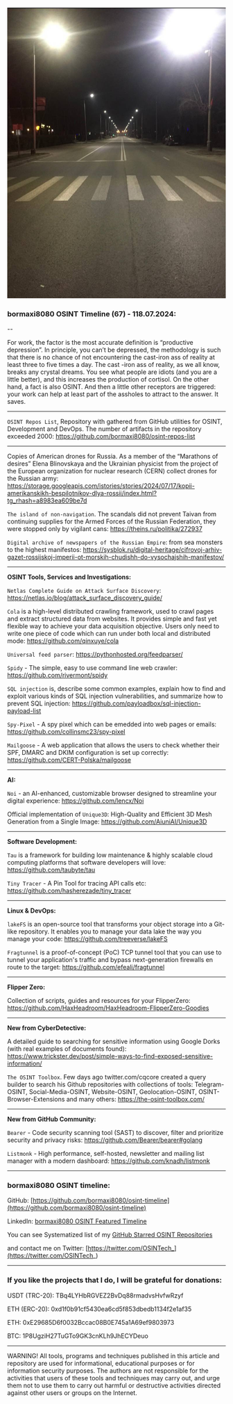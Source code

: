 ![alt text](img/67.jpg)

### bormaxi8080 OSINT Timeline (67) - 118.07.2024:

--

For work, the factor is the most accurate definition is “productive depression”. In principle, you can’t be depressed, the methodology is such that there is no chance of not encountering the cast-iron ass of reality at least three to five times a day. The cast -iron ass of reality, as we all know, breaks any crystal dreams. You see what people are idiots (and you are a little better), and this increases the production of cortisol. On the other hand, a fact is also OSINT. And then a little other receptors are triggered: your work can help at least part of the assholes to attract to the answer. It saves.

----

```OSINT Repos List```, Repository with gathered from GitHub utilities for OSINT, Development and DevOps. The number of artifacts in the repository exceeded 2000: https://github.com/bormaxi8080/osint-repos-list

----

Copies of American drones for Russia. As a member of the “Marathons of desires” Elena Blinovskaya and the Ukrainian physicist from the project of the European organization for nuclear research (CERN) collect drones for the Russian army: https://storage.googleapis.com/istories/stories/2024/07/17/kopii-amerikanskikh-bespilotnikov-dlya-rossii/index.html?tg_rhash=a8983ea609be7d

```The island of non-navigation```. The scandals did not prevent Taivan from continuing supplies for the Armed Forces of the Russian Federation, they were stopped only by vigilant cans: https://theins.ru/politika/272937

```Digital archive of newspapers of the Russian Empire```: from sea monsters to the highest manifestos: https://sysblok.ru/digital-heritage/cifrovoj-arhiv-gazet-rossijskoj-imperii-ot-morskih-chudishh-do-vysochajshih-manifestov/

----

**OSINT Tools, Services and Investigations:**

```Netlas Complete Guide on Attack Surface Discovery```: https://netlas.io/blog/attack_surface_discovery_guide/

```Cola``` is a high-level distributed crawling framework, used to crawl pages and extract structured data from websites. It provides simple and fast yet flexible way to achieve your data acquisition objective. Users only need to write one piece of code which can run under both local and distributed mode: https://github.com/qinxuye/cola

```Universal feed parser```: https://pythonhosted.org/feedparser/

```Spidy``` - The simple, easy to use command line web crawler: https://github.com/rivermont/spidy

```SQL injection``` is, describe some common examples, explain how to find and exploit various kinds of SQL injection vulnerabilities, and summarize how to prevent SQL injection: https://github.com/payloadbox/sql-injection-payload-list

```Spy-Pixel``` - A spy pixel which can be emedded into web pages or emails: https://github.com/collinsmc23/spy-pixel

```Mailgoose``` - A web application that allows the users to check whether their SPF, DMARC and DKIM configuration is set up correctly: https://github.com/CERT-Polska/mailgoose

----

**AI:**

```Noi``` - an AI-enhanced, customizable browser designed to streamline your digital experience: https://github.com/lencx/Noi

Official implementation of ```Unique3D```: High-Quality and Efficient 3D Mesh Generation from a Single Image: https://github.com/AiuniAI/Unique3D

---

**Software Development:**

```Tau``` is a framework for building low maintenance & highly scalable cloud computing platforms that software developers will love: https://github.com/taubyte/tau

```Tiny Tracer``` - A Pin Tool for tracing API calls etc: https://github.com/hasherezade/tiny_tracer

----

**Linux & DevOps:**

```lakeFS``` is an open-source tool that transforms your object storage into a Git-like repository. It enables you to manage your data lake the way you manage your code: https://github.com/treeverse/lakeFS

```Fragtunnel``` is a proof-of-concept (PoC) TCP tunnel tool that you can use to tunnel your application's traffic and bypass next-generation firewalls en route to the target: https://github.com/efeali/fragtunnel

----

**Flipper Zero:**

Collection of scripts, guides and resources for your FlipperZero: https://github.com/HaxHeadroom/HaxHeadroom-FlipperZero-Goodies

----

**New from CyberDetective:**

A detailed guide to searching for sensitive information using Google Dorks (with real examples of documents found): https://www.trickster.dev/post/simple-ways-to-find-exposed-sensitive-information/

```The OSINT Toolbox```. Few days ago twitter.com/cqcore created a query builder to search his Github repositories with collections of tools: Telegram-OSINT, Social-Media-OSINT, Website-OSINT, Geolocation-OSINT, OSINT-Browser-Extensions and many others: https://the-osint-toolbox.com/

----

**New from GitHub Community:**

```Bearer``` - Code security scanning tool (SAST) to discover, filter and prioritize security and privacy risks: https://github.com/Bearer/bearer#golang

```Listmonk``` - High performance, self-hosted, newsletter and mailing list manager with a modern dashboard: https://github.com/knadh/listmonk

----
### bormaxi8080 OSINT timeline:

GitHub: [https://github.com/bormaxi8080/osint-timeline](https://github.com/bormaxi8080/osint-timeline)

LinkedIn: [bormaxi8080 OSINT Featured Timeline](https://www.linkedin.com/in/osintech/details/featured/)

You can see Systematized list of my [GitHub Starred OSINT Repositories](https://github.com/bormaxi8080/osint-repos-list)

and contact me on Twitter: [https://twitter.com/OSINTech_](https://twitter.com/OSINTech_)

----
### If you like the projects that I do, I will be grateful for donations:

USDT (TRC-20): TBq4LYHbRGVEZ2BvDq88rmadvsHvfwRzyf

ETH (ERC-20): 0xd1f0b91cf5430ea6cd5f853dbedb1134f2e1af35

ETH: 0xE29685D6f0032Bccac08B0E745a1A69ef9803973

BTC: 1P8UgziH27TuGTo9GK3cnKLh9JhECYDeuo

----

WARNING! All tools, programs and techniques published in this article and repository are used for informational, educational purposes or for information security purposes. The authors are not responsible for the activities that users of these tools and techniques may carry out, and urge them not to use them to carry out harmful or destructive activities directed against other users or groups on the Internet.
